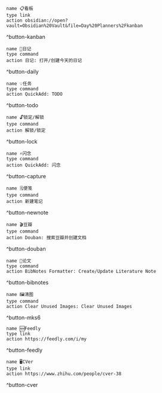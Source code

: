 ```button
name 📋看板
type link
action obsidian://open?vault=Obsidian%20Vault&file=Day%20Planners%2Fkanban
```
^button-kanban

```button
name 📆日记
type command
action 日记: 打开/创建今天的日记
```
^button-daily

```button
name 💡任务
type command
action QuickAdd: TODO
```
^button-todo

```button
name 🔓锁定/解锁
type command
action 解锁/锁定
```
^button-lock

```button
name ⚡闪念
type command
action QuickAdd: 闪念
```
^button-capture

```button
name 🗒️便笺
type command
action 新建笔记
```
^button-newnote

```button
name 🎬豆瓣
type command
action Douban: 搜索豆瓣并创建文档
```
^button-douban

```button
name 📄论文
type command
action BibNotes Formatter: Create/Update Literature Note
```
^button-bibnotes

```button
name 🖼️清图
type command
action Clear Unused Images: Clear Unused Images
```
^button-mks6

```button
name 🆕Feedly
type link
action https://feedly.com/i/my
```
^button-feedly

```button
name 🖥️CVer
type link
action https://www.zhihu.com/people/cver-38
```
^button-cver

